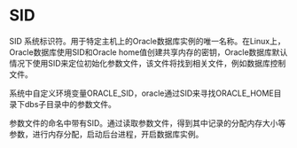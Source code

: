 # SID

SID 系统标识符。用于特定主机上的Oracle数据库实例的唯一名称。在Linux上，Oracle数据库使用SID和Oracle home值创建共享内存的密钥，Oracle数据库默认情况下使用SID来定位初始化参数文件，该文件将找到相关文件，例如数据库控制文件。

系统中自定义环境变量ORACLE_SID，oracle通过SID来寻找ORACLE_HOME目录下dbs子目录中的参数文件。

参数文件的命名中带有SID。通过读取参数文件，得到其中记录的分配内存大小等参数，进行内存分配，启动后台进程，开启数据库实例。

